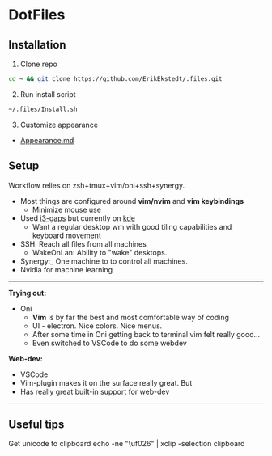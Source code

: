 # DotFiles

## Installation
1. Clone repo 
```bash
cd ~ && git clone https://github.com/ErikEkstedt/.files.git
```
2. Run install script 
```bash
~/.files/Install.sh
```
3. Customize appearance
  * [Appearance.md](./Installation/appearance.md)

## Setup

Workflow relies on zsh+tmux+vim/oni+ssh+synergy.
* Most things are configured around <strong>vim/nvim</strong> and <strong>vim keybindings</strong> 
  * Minimize mouse use	
* Used [i3-gaps](https://github.com/Airblader/i3) but currently on [kde](https://www.kde.org/)
  * Want a regular desktop wm with good tiling capabilities and keyboard movement
* SSH: Reach all files from all machines
  * WakeOnLan: Ability to "wake" desktops.
* Synergy:_ One machine to to control all machines.
* Nvidia for machine learning

---------------

**Trying out:** 
* Oni
  * <strong>Vim</strong> is by far the best and most comfortable way of coding
  * UI - electron. Nice colors. Nice menus.
  * After some time in Oni getting back to terminal vim felt really good...
  * Even switched to VSCode to do some webdev

<strong>Web-dev:</strong>
* VSCode
* Vim-plugin makes it on the surface really great. But 
* Has really great built-in support for web-dev

--------------
## Useful tips
Get unicode to clipboard
	echo -ne "\uf026" | xclip -selection clipboard

